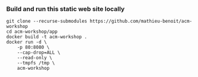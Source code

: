 ### Build and run this static web site locally

```
git clone --recurse-submodules https://github.com/mathieu-benoit/acm-workshop
cd acm-workshop/app
docker build -t acm-workshop .
docker run -d \
    -p 80:8080 \
    --cap-drop=ALL \
    --read-only \
    --tmpfs /tmp \
    acm-workshop
```
